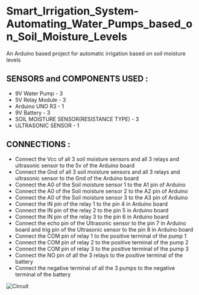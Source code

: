 # Smart_Irrigation_System-Automating_Water_Pumps_based_on_Soil_Moisture_Levels
An Arduino based project for automatic irrigation based on soil moisture levels

## SENSORS and COMPONENTS USED :
*	9V Water Pump - 3
*	5V Relay Module - 3
*	Arduino UNO R3 - 1
*	9V Battery - 3
*	SOIL MOISTURE SENSOR(RESISTANCE TYPE) - 3
*	ULTRASONIC SENSOR - 1

## CONNECTIONS :
*	Connect the Vcc of all 3 soil moisture sensors and all 3 relays and ultrasonic sensor to the 5v of the Arduino board 
*	Connect the Gnd of all 3 soil moisture sensors and all 3 relays and ultrasonic sensor to the Gnd of the Arduino  board 
*	Connect the A0 of the Soil moisture sensor 1 to the A1 pin of Arduino 
*	Connect the A0 of the Soil moisture sensor 2 to the A2 pin of Arduino 
*	Connect the A0 of the Soil moisture sensor 3 to the A3 pin of Arduino 
*	Connect the IN pin of the relay 1 to the pin 4 in Arduino board 
*	Connect the IN pin of the relay 2 to the pin 5 in Arduino board 
*	Connect the IN pin of the relay 3 to the pin 6 in Arduino board 
*	Connect the echo pin of the Ultrasonic sensor to the pin 7 in Arduino board and trig pin of the Ultrasonic sensor to  the pin 8 in Arduino board 
*	Connect the COM pin of relay 1 to the positive terminal of the pump 1 
*	Connect the COM pin of relay 2 to the positive terminal of the pump 2 
*	Connect the COM pin of relay 3 to the positive terminal of the pump 3
*	Connect the NO pin of all the 3 relays to the positive terminal of the battery 
*	Connect the negative terminal of all the 3 pumps to the negative terminal of the battery 

![Circuit](https://github.com/user-attachments/assets/61486cb5-c8ca-4e1e-91e5-320ce561bfa4)
